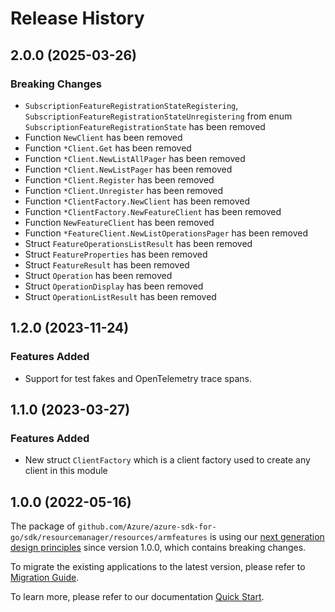 # Release History

## 2.0.0 (2025-03-26)
### Breaking Changes

- `SubscriptionFeatureRegistrationStateRegistering`, `SubscriptionFeatureRegistrationStateUnregistering` from enum `SubscriptionFeatureRegistrationState` has been removed
- Function `NewClient` has been removed
- Function `*Client.Get` has been removed
- Function `*Client.NewListAllPager` has been removed
- Function `*Client.NewListPager` has been removed
- Function `*Client.Register` has been removed
- Function `*Client.Unregister` has been removed
- Function `*ClientFactory.NewClient` has been removed
- Function `*ClientFactory.NewFeatureClient` has been removed
- Function `NewFeatureClient` has been removed
- Function `*FeatureClient.NewListOperationsPager` has been removed
- Struct `FeatureOperationsListResult` has been removed
- Struct `FeatureProperties` has been removed
- Struct `FeatureResult` has been removed
- Struct `Operation` has been removed
- Struct `OperationDisplay` has been removed
- Struct `OperationListResult` has been removed


## 1.2.0 (2023-11-24)
### Features Added

- Support for test fakes and OpenTelemetry trace spans.


## 1.1.0 (2023-03-27)
### Features Added

- New struct `ClientFactory` which is a client factory used to create any client in this module

## 1.0.0 (2022-05-16)

The package of `github.com/Azure/azure-sdk-for-go/sdk/resourcemanager/resources/armfeatures` is using our [next generation design principles](https://azure.github.io/azure-sdk/general_introduction.html) since version 1.0.0, which contains breaking changes.

To migrate the existing applications to the latest version, please refer to [Migration Guide](https://aka.ms/azsdk/go/mgmt/migration).

To learn more, please refer to our documentation [Quick Start](https://aka.ms/azsdk/go/mgmt).